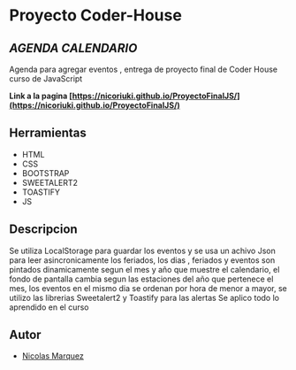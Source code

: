 # Proyecto Coder-House

## _AGENDA CALENDARIO_

Agenda para agregar eventos , entrega de proyecto final de Coder House curso de JavaScript

**Link a la pagina [https://nicoriuki.github.io/ProyectoFinalJS/](https://nicoriuki.github.io/ProyectoFinalJS/)**

## Herramientas

- HTML
- CSS
- BOOTSTRAP
- SWEETALERT2
- TOASTIFY
- JS

## Descripcion

Se utiliza LocalStorage para guardar los eventos y se usa un achivo Json para leer asincronicamente los feriados, los dias , feriados y eventos son pintados dinamicamente segun el mes y año que muestre el calendario, el fondo de pantalla cambia segun las estaciones del año que pertenece el mes, los eventos en el mismo dia se ordenan por hora de menor a mayor, se utilizo las librerias Sweetalert2 y Toastify para las alertas
Se aplico todo lo aprendido en el curso

## Autor

- [Nicolas Marquez](https://github.com/nicoriuki)
